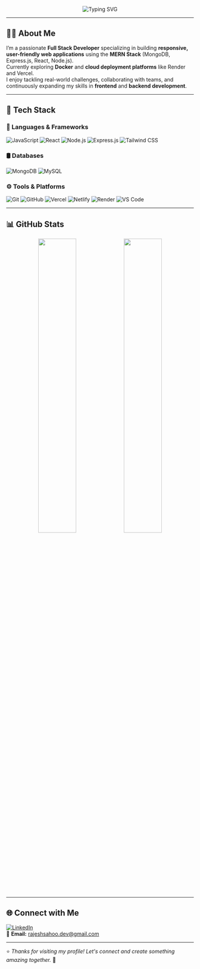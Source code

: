 <!-- Typing Animation -->
<p align="center">
  <img src="https://readme-typing-svg.herokuapp.com?font=Fira+Code&weight=600&size=22&pause=1000&color=2A6FFF&center=true&vCenter=true&width=500&lines=Hi+%F0%9F%91%8B%2C+I'm+Rajesh+Sahoo;Full+Stack+Developer+(MERN);Web+Developer+from+India;I+love+building+web+apps+%F0%9F%92%BB" alt="Typing SVG" />
</p>

---

## 👨‍💻 About Me  

I’m a passionate **Full Stack Developer** specializing in building **responsive, user-friendly web applications** using the **MERN Stack** (MongoDB, Express.js, React, Node.js).  
Currently exploring **Docker** and **cloud deployment platforms** like Render and Vercel.  
I enjoy tackling real-world challenges, collaborating with teams, and continuously expanding my skills in **frontend** and **backend development**.  

---

## 🧰 Tech Stack  

### 🚀 Languages & Frameworks  
![JavaScript](https://img.shields.io/badge/-JavaScript-F7DF1E?logo=javascript&logoColor=black&style=flat-square)
![React](https://img.shields.io/badge/-React-61DAFB?logo=react&logoColor=black&style=flat-square)
![Node.js](https://img.shields.io/badge/-Node.js-339933?logo=node.js&logoColor=white&style=flat-square)
![Express.js](https://img.shields.io/badge/-Express.js-000000?logo=express&logoColor=white&style=flat-square)
![Tailwind CSS](https://img.shields.io/badge/-TailwindCSS-06B6D4?logo=tailwindcss&logoColor=white&style=flat-square)

### 🛢 Databases  
![MongoDB](https://img.shields.io/badge/-MongoDB-47A248?logo=mongodb&logoColor=white&style=flat-square)
![MySQL](https://img.shields.io/badge/-MySQL-4479A1?logo=mysql&logoColor=white&style=flat-square)

### ⚙️ Tools & Platforms  
![Git](https://img.shields.io/badge/-Git-F05032?logo=git&logoColor=white&style=flat-square)
![GitHub](https://img.shields.io/badge/-GitHub-181717?logo=github&logoColor=white&style=flat-square)
![Vercel](https://img.shields.io/badge/-Vercel-000000?logo=vercel&logoColor=white&style=flat-square)
![Netlify](https://img.shields.io/badge/-Netlify-00C7B7?logo=netlify&logoColor=white&style=flat-square)
![Render](https://img.shields.io/badge/-Render-2A6FFF?logo=render&logoColor=white&style=flat-square)
![VS Code](https://img.shields.io/badge/-VSCode-007ACC?logo=visual-studio-code&logoColor=white&style=flat-square)

---

## 📊 GitHub Stats  

<p align="center">
  <img src="https://github-readme-stats.vercel.app/api?username=rajeshsahoo14&show_icons=true&theme=radical&hide_border=true" width="45%" />
  <img src="https://github-readme-streak-stats.herokuapp.com?user=rajeshsahoo14&theme=radical&hide_border=true" width="45%" />
</p>

---

## 🌐 Connect with Me  

[![LinkedIn](https://img.shields.io/badge/-LinkedIn-0A66C2?logo=linkedin&logoColor=white&style=flat-square)](https://linkedin.com/in/rajeshsahoo14)  
📧 **Email:** [rajeshsahoo.dev@gmail.com](mailto:rajeshsahoo.dev@gmail.com)  

---

⭐ *Thanks for visiting my profile! Let's connect and create something amazing together.* 🚀
